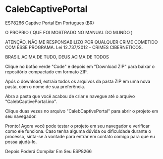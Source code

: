# CalebCaptivePortal
ESP8266 Captive Portal Em Portugues (BR)


O PRÓPRIO ( QUE FOI MOSTRADO NO MANUAL DO MUNDO )

ATENÇÃO, NÃO ME RESPONSABILIZO POR QUALQUER CRIME COMETIDO COM ESSE PROGRAMA. Lei 12.737/2012 - CRIMES CIBERNETICOS.

BRASIL ACIMA DE TUDO, DEUS ACIMA DE TODOS 

Clique no botão verde "Code" e depois em "Download ZIP" para baixar o repositório compactado em formato ZIP.

Após o download, extraia todos os arquivos da pasta ZIP em uma nova pasta, com o nome de sua preferência.

Abra a pasta que você acabou de criar e navegue até o arquivo "CalebCaptivePortal.ino".

Clique duas vezes no arquivo "CalebCaptivePortal" para abrir o projeto em seu navegador.

Pronto! Agora você pode testar o projeto em seu navegador e verificar como ele funciona. Caso tenha alguma dúvida ou dificuldade durante o processo, sinta-se à vontade para entrar em contato comigo para que eu possa ajudá-lo.

Depois Poderá Compilar Em Seu ESP8266
